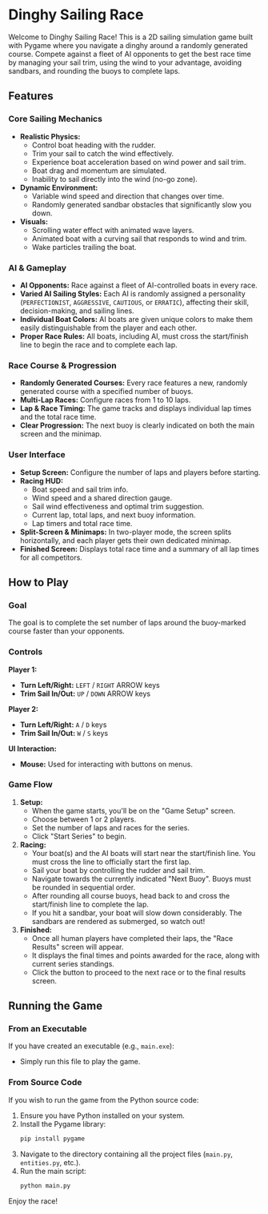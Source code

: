 # Dinghy Sailing Race

Welcome to Dinghy Sailing Race! This is a 2D sailing simulation game built with Pygame where you navigate a dinghy around a randomly generated course. Compete against a fleet of AI opponents to get the best race time by managing your sail trim, using the wind to your advantage, avoiding sandbars, and rounding the buoys to complete laps.

## Features

### Core Sailing Mechanics
* **Realistic Physics:**
    * Control boat heading with the rudder.
    * Trim your sail to catch the wind effectively.
    * Experience boat acceleration based on wind power and sail trim.
    * Boat drag and momentum are simulated.
    * Inability to sail directly into the wind (no-go zone).
* **Dynamic Environment:**
    * Variable wind speed and direction that changes over time.
    * Randomly generated sandbar obstacles that significantly slow you down.
* **Visuals:**
    * Scrolling water effect with animated wave layers.
    * Animated boat with a curving sail that responds to wind and trim.
    * Wake particles trailing the boat.

### AI & Gameplay
* **AI Opponents:** Race against a fleet of AI-controlled boats in every race.
* **Varied AI Sailing Styles:** Each AI is randomly assigned a personality (`PERFECTIONIST`, `AGGRESSIVE`, `CAUTIOUS`, or `ERRATIC`), affecting their skill, decision-making, and sailing lines.
* **Individual Boat Colors:** AI boats are given unique colors to make them easily distinguishable from the player and each other.
* **Proper Race Rules:** All boats, including AI, must cross the start/finish line to begin the race and to complete each lap.

### Race Course & Progression
* **Randomly Generated Courses:** Every race features a new, randomly generated course with a specified number of buoys.
* **Multi-Lap Races:** Configure races from 1 to 10 laps.
* **Lap & Race Timing:** The game tracks and displays individual lap times and the total race time.
* **Clear Progression:** The next buoy is clearly indicated on both the main screen and the minimap.

### User Interface
* **Setup Screen:** Configure the number of laps and players before starting.
* **Racing HUD:**
    * Boat speed and sail trim info.
    * Wind speed and a shared direction gauge.
    * Sail wind effectiveness and optimal trim suggestion.
    * Current lap, total laps, and next buoy information.
    * Lap timers and total race time.
* **Split-Screen & Minimaps:** In two-player mode, the screen splits horizontally, and each player gets their own dedicated minimap.
* **Finished Screen:** Displays total race time and a summary of all lap times for all competitors.

## How to Play

### Goal
The goal is to complete the set number of laps around the buoy-marked course faster than your opponents.

### Controls

**Player 1:**
* **Turn Left/Right:** `LEFT` / `RIGHT` ARROW keys
* **Trim Sail In/Out:** `UP` / `DOWN` ARROW keys

**Player 2:**
* **Turn Left/Right:** `A` / `D` keys
* **Trim Sail In/Out:** `W` / `S` keys

**UI Interaction:**
* **Mouse:** Used for interacting with buttons on menus.

### Game Flow
1.  **Setup:**
    * When the game starts, you'll be on the "Game Setup" screen.
    * Choose between 1 or 2 players.
    * Set the number of laps and races for the series.
    * Click "Start Series" to begin.
2.  **Racing:**
    * Your boat(s) and the AI boats will start near the start/finish line. You must cross the line to officially start the first lap.
    * Sail your boat by controlling the rudder and sail trim.
    * Navigate towards the currently indicated "Next Buoy". Buoys must be rounded in sequential order.
    * After rounding all course buoys, head back to and cross the start/finish line to complete the lap.
    * If you hit a sandbar, your boat will slow down considerably. The sandbars are rendered as submerged, so watch out!
3.  **Finished:**
    * Once all human players have completed their laps, the "Race Results" screen will appear.
    * It displays the final times and points awarded for the race, along with current series standings.
    * Click the button to proceed to the next race or to the final results screen.

## Running the Game

### From an Executable
If you have created an executable (e.g., `main.exe`):
* Simply run this file to play the game.

### From Source Code
If you wish to run the game from the Python source code:
1.  Ensure you have Python installed on your system.
2.  Install the Pygame library:
    ```bash
    pip install pygame
    ```
3.  Navigate to the directory containing all the project files (`main.py`, `entities.py`, etc.).
4.  Run the main script:
    ```bash
    python main.py
    ```

Enjoy the race!
